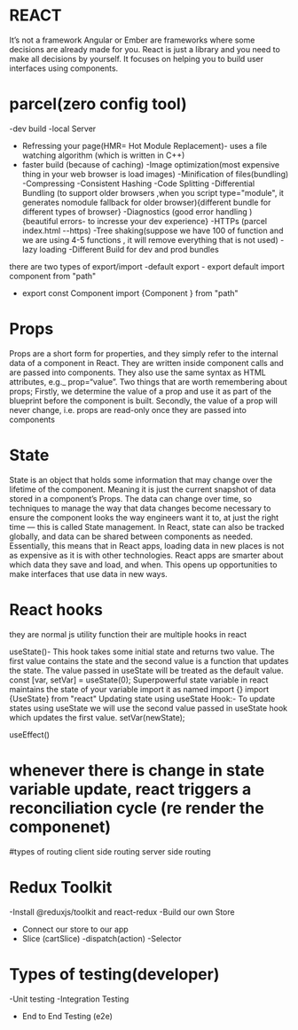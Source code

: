 # REACT
It’s not a framework
Angular or Ember are frameworks where some decisions are already made for you. React is just a library and you need to make all decisions by yourself. It focuses on helping you to build user interfaces using components.


# parcel(zero config tool)
-dev build
-local Server
- Refressing your page(HMR= Hot Module Replacement)- uses a file watching algorithm (which is written in C++)
- faster build (because of caching)
-Image optimization(most expensive thing in your web browser is load images)
-Minification of files(bundling)
-Compressing
-Consistent Hashing
-Code Splitting
-Differential Bundling (to support older browsers ,when you script type="module", it  generates nomodule fallback for older browser){different bundle for different types of browser}
-Diagnostics (good error handling ) {beautiful errors- to incresse your dev experience}
-HTTPs (parcel index.html --https)
-Tree shaking(suppose we have 100 of function and we are using 4-5 functions , it will remove everything that is not used)
-lazy loading
-Different Build for dev and prod bundles


there  are two types of export/import
-default export
    - export default <Name of component or variable>
      import component from "path"
 
 
 -  export const Component
 import {Component }  from "path"




# Props
Props are a short form for properties, and they simply refer to the internal data of a component in React. They are written inside component calls and are passed into components. They also use the same syntax as HTML attributes, e.g._ prop=“value”. Two things that are worth remembering about props; Firstly, we determine the value of a prop and use it as part of the blueprint before the component is built. Secondly, the value of a prop will never change, i.e. props are read-only once they are passed into components



# State 
State is an object that holds some information that may change over the lifetime of the component. Meaning it is just the current snapshot of data stored in a component’s Props. The data can change over time, so techniques to manage the way that data changes become necessary to ensure the component looks the way engineers want it to, at just the right time — this is called State management.
In React, state can also be tracked globally, and data can be shared between components as needed. Essentially, this means that in React apps, loading data in new places is not as expensive as it is with other technologies. React apps are smarter about which data they save and load, and when. This opens up opportunities to make interfaces that use data in new ways.





# React hooks 
they are normal js utility function
their are multiple hooks in react

useState()- This hook takes some initial state and returns two value. The first value contains the state and the second value is a function that updates the state. The value passed in useState will be treated as the default value.
const [var, setVar] = useState(0);
            Superpowerful state variable in react 
            maintains the state of your variable
           import it as named import {}
           import {UseState}  from "react"
Updating state using useState Hook:-
To update states using useState we will use the second value passed in useState hook which updates the first value.
           setVar(newState);



useEffect()





# whenever there is change in state variable update, react triggers a reconciliation cycle (re render the componenet)


#types of routing
client side routing
server side routing


# Redux Toolkit
-Install @reduxjs/toolkit and react-redux
-Build our own Store
- Connect our store to our app
- Slice (cartSlice)
-dispatch(action)
-Selector

# Types of testing(developer)
-Unit testing
-Integration Testing
- End to End Testing (e2e)